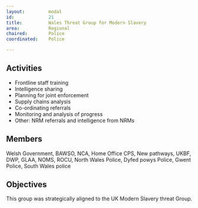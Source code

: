 ```yaml
---
layout: 		modal
id: 			21
title: 			Wales Threat Group for Modern Slavery
area: 			Regional
chaired: 		Police
coordinated:	Police

---
```


Activities
----------

* Frontline staff training
* Intelligence sharing
* Planning for joint enforcement
* Supply chains analysis
* Co-ordinating referrals
* Monitoring and analysis of progress
* Other: NRM referrals and intelligence from NRMs

Members
-------

Welsh Government, BAWSO, NCA, Home Office CPS, New pathways, UKBF, DWP, GLAA, NOMS, ROCU, North Wales Police, Dyfed powys Police, Gwent Police, South Wales police

Objectives
----------

This group was strategically aligned to the UK Modern Slavery threat Group.